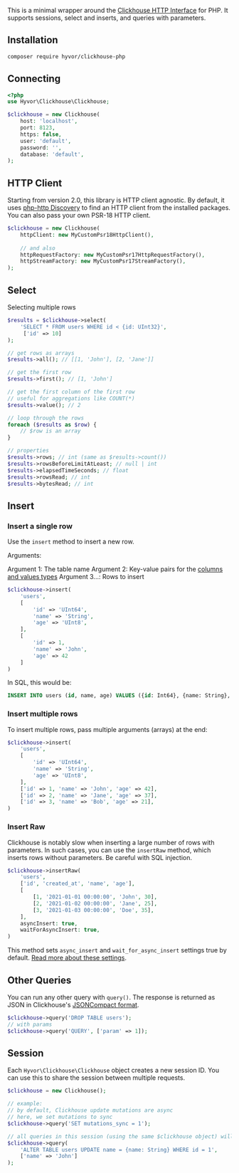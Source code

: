 
This is a minimal wrapper around the [Clickhouse HTTP Interface](https://clickhouse.com/docs/en/interfaces/http) for PHP. It supports sessions, select and inserts, and queries with parameters.

## Installation

```bash
composer require hyvor/clickhouse-php
```

## Connecting

```php
<?php
use Hyvor\Clickhouse\Clickhouse;

$clickhouse = new Clickhouse(
    host: 'localhost',
    port: 8123,
    https: false,
    user: 'default',
    password: '',
    database: 'default',
);
```

## HTTP Client

Starting from version 2.0, this library is HTTP client agnostic. By default, it uses [php-http Discovery](https://docs.php-http.org/en/latest/discovery.html) to find an HTTP client from the installed packages. You can also pass your own PSR-18 HTTP client.

```php
$clickhouse = new Clickhouse(
    httpClient: new MyCustomPsr18HttpClient(),
    
    // and also
    httpRequestFactory: new MyCustomPsr17HttpRequestFactory(),
    httpStreamFactory: new MyCustomPsr17StreamFactory(),
);
```

## Select

Selecting multiple rows

```php
$results = $clickhouse->select(
    'SELECT * FROM users WHERE id < {id: UInt32}',
     ['id' => 10]
);

// get rows as arrays
$results->all(); // [[1, 'John'], [2, 'Jane']]

// get the first row
$results->first(); // [1, 'John']

// get the first column of the first row
// useful for aggregations like COUNT(*)
$results->value(); // 2

// loop through the rows
foreach ($results as $row) {
    // $row is an array
}

// properties
$results->rows; // int (same as $results->count())
$results->rowsBeforeLimitAtLeast; // null | int
$results->elapsedTimeSeconds; // float
$results->rowsRead; // int
$results->bytesRead; // int
```


## Insert

### Insert a single row

Use the `insert` method to insert a new row.

Arguments:

Argument 1: The table name
Argument 2: Key-value pairs for the [columns and values types](https://clickhouse.com/docs/en/interfaces/cli#cli-queries-with-parameters)
Argument 3...: Rows to insert

```php
$clickhouse->insert(
    'users',
    [
        'id' => 'UInt64',
        'name' => 'String',
        'age' => 'UInt8',
    ],
    [
        'id' => 1, 
        'name' => 'John', 
        'age' => 42
    ]
)
```

In SQL, this would be:

```sql
INSERT INTO users (id, name, age) VALUES ({id: Int64}, {name: String}, {age: Int64})
```

### Insert multiple rows

To insert multiple rows, pass multiple arguments (arrays) at the end:

```php
$clickhouse->insert(
    'users',
    [
        'id' => 'UInt64',
        'name' => 'String',
        'age' => 'UInt8',
    ],
    ['id' => 1, 'name' => 'John', 'age' => 42],
    ['id' => 2, 'name' => 'Jane', 'age' => 37],
    ['id' => 3, 'name' => 'Bob', 'age' => 21],
)
```

### Insert Raw

Clickhouse is notably slow when inserting a large number of rows with parameters. In such cases, you can use the `insertRaw` method, which inserts rows without parameters. Be careful with SQL injection.

```php
$clickhouse->insertRaw(
    'users',
    ['id', 'created_at', 'name', 'age'],
    [
        [1, '2021-01-01 00:00:00', 'John', 30],
        [2, '2021-01-02 00:00:00', 'Jane', 25],
        [3, '2021-01-03 00:00:00', 'Doe', 35],
    ],
    asyncInsert: true,
    waitForAsyncInsert: true,
)
```

This method sets `async_insert` and `wait_for_async_insert` settings true by default. [Read more about these settings](https://clickhouse.com/docs/en/cloud/bestpractices/asynchronous-inserts).

## Other Queries

You can run any other query with `query()`. The response is returned as JSON in Clickhouse's [JSONCompact format](https://clickhouse.com/docs/en/sql-reference/formats#jsoncompact).

```php
$clickhouse->query('DROP TABLE users');
// with params
$clickhouse->query('QUERY', ['param' => 1]);
```

## Session

Each `Hyvor\Clickhouse\Clickhouse` object creates a new session ID. You can use this to share the session between multiple requests.

```php
$clickhouse = new Clickhouse();

// example:
// by default, Clickhouse update mutations are async
// here, we set mutations to sync
$clickhouse->query('SET mutations_sync = 1');

// all queries in this session (using the same $clickhouse object) will be sync
$clickhouse->query(
    'ALTER TABLE users UPDATE name = {name: String} WHERE id = 1', 
    ['name' => 'John']
);
```